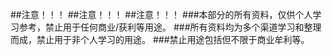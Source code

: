 ##注意！！！
##注意！！！
##注意！！！
###本部分的所有资料，仅供个人学习参考，禁止用于任何商业/获利等用途。
###所有资料均为多个渠道学习和整理而成，禁止用于非个人学习的用途。
###禁止用途包括但不限于商业牟利等。

